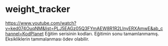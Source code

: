 # weight_tracker

https://www.youtube.com/watch?v=ked074OuqNM&list=PLJ5EAGz05Q3FYmAEW8R1R2LlnyERXAmwE&ab_channel=KodPlanet
Eğitim serisinin kodları. Eğitimin sonu tamamlanmamış. Eksikliklerin tammalanması ödev olabilir.